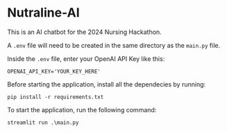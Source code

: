 # Nutraline-AI

This is an AI chatbot for the 2024 Nursing Hackathon.

A `.env` file will need to be created in the same directory as the `main.py` file.

Inside the `.env` file, enter your OpenAI API Key like this:

```
OPENAI_API_KEY='YOUR_KEY_HERE'
```

Before starting the application, install all the dependecies by running:

```
pip install -r requirements.txt
```

To start the application, run the following command:

```
streamlit run .\main.py
```
